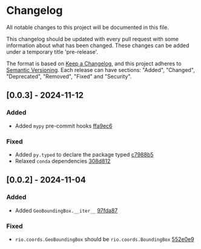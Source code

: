 # Changelog

All notable changes to this project will be documented in this file.

This changelog should be updated with every pull request with some information about what has been changed. These changes can be added under a temporary title 'pre-release'.

The format is based on [Keep a Changelog](https://keepachangelog.com/en/1.1.0/),
and this project adheres to [Semantic Versioning](https://semver.org/spec/v2.0.0.html).
Each release can have sections: "Added", "Changed", "Deprecated", "Removed", "Fixed" and "Security".

## [0.0.3] - 2024-11-12

### Added

- Added `mypy` pre-commit hooks [ffa9ec6](https://github.com/gbelouze/geobbox/commit/ffa9ec6d15f1eddc28861cca12db9ce1d1788322)

### Fixed

- Added `py.typed` to declare the package typed [c7988b5](https://github.com/gbelouze/geobbox/commit/c7988b532f495a09df8054e2849c576864d56eb3)
- Relaxed `conda` dependencies [308d812](https://github.com/gbelouze/geobbox/commit/308d8128206f0a68ebaeb6be9d788b2284d62c2f)

## [0.0.2] - 2024-11-04

### Added

- Added `GeoBoundingBox.__iter__` [97fda87](https://github.com/gbelouze/geobbox/commit/97fda87da1390e75a27b04a341235a627b9a8b1d)

### Fixed

- `rio.coords.GeoBoundingBox` should be `rio.coords.BoundingBox` [552e0e9](https://github.com/gbelouze/geobbox/commit/552e0e9200f9546c5f2e1e2edb1414108fcf65d2)

